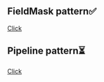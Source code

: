 ## FieldMask pattern✅
[Click](https://github.com/andreydjurinschi/DesignSoftLabs/tree/main/softLab)
## Pipeline pattern⏳
[Click](https://github.com/andreydjurinschi/DesignSoftLabs/tree/main/softLab02/src/main/java/softLab)
